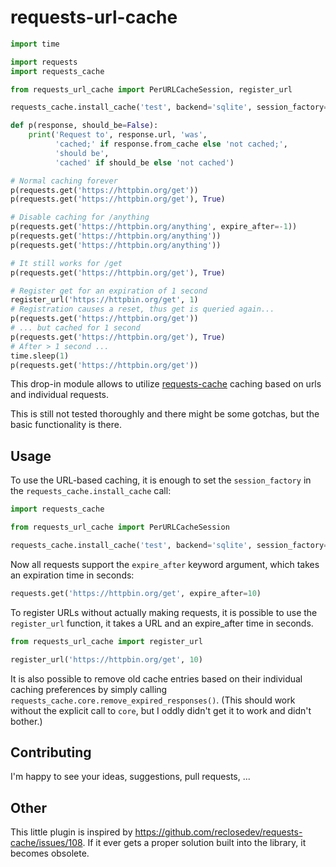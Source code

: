 # requests-url-cache

```python
import time

import requests
import requests_cache

from requests_url_cache import PerURLCacheSession, register_url

requests_cache.install_cache('test', backend='sqlite', session_factory=PerURLCacheSession)

def p(response, should_be=False):
    print('Request to', response.url, 'was',
          'cached;' if response.from_cache else 'not cached;',
          'should be',
          'cached' if should_be else 'not cached')

# Normal caching forever
p(requests.get('https://httpbin.org/get'))
p(requests.get('https://httpbin.org/get'), True)

# Disable caching for /anything
p(requests.get('https://httpbin.org/anything', expire_after=-1))
p(requests.get('https://httpbin.org/anything'))
p(requests.get('https://httpbin.org/anything'))

# It still works for /get
p(requests.get('https://httpbin.org/get'), True)

# Register get for an expiration of 1 second
register_url('https://httpbin.org/get', 1)
# Registration causes a reset, thus get is queried again...
p(requests.get('https://httpbin.org/get'))
# ... but cached for 1 second
p(requests.get('https://httpbin.org/get'), True)
# After > 1 second ...
time.sleep(1)
p(requests.get('https://httpbin.org/get'))
```

This drop-in module allows to utilize
[requests-cache](https://github.com/reclosedev/requests-cache) caching based on
urls and individual requests.

This is still not tested thoroughly and there might be some gotchas, but the
basic functionality is there.


## Usage

To use the URL-based caching, it is enough to set the `session_factory` in the `requests_cache.install_cache` call:

```python
import requests_cache

from requests_url_cache import PerURLCacheSession

requests_cache.install_cache('test', backend='sqlite', session_factory=PerURLCacheSession)
```

Now all requests support the `expire_after` keyword argument, which takes an expiration time in seconds:

```python
requests.get('https://httpbin.org/get', expire_after=10)
```

To register URLs without actually making requests, it is possible to use the
`register_url` function, it takes a URL and an expire_after time in seconds.

```python
from requests_url_cache import register_url

register_url('https://httpbin.org/get', 10)
```

It is also possible to remove old cache entries based on their individual
caching preferences by simply calling
`requests_cache.core.remove_expired_responses()`. (This should work without the
explicit call to `core`, but I oddly didn't get it to work and didn't bother.)


## Contributing

I'm happy to see your ideas, suggestions, pull requests, ...


## Other

This little plugin is inspired by
https://github.com/reclosedev/requests-cache/issues/108. If it ever gets a
proper solution built into the library, it becomes obsolete.
